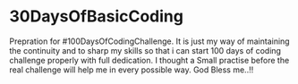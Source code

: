 # 30DaysOfBasicCoding
Prepration for #100DaysOfCodingChallenge.
It is just my way of maintaining the continuity and to sharp my skills so that i can start 100 days of coding challenge properly with full dedication.
I thought a Small practise before the real challenge will help me in every possible way.
God Bless me..!!
